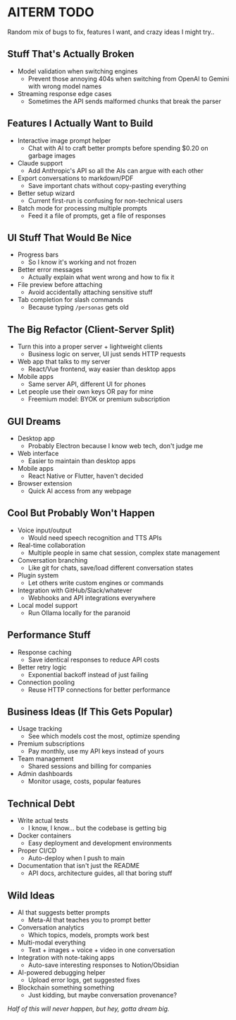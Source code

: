# AITERM TODO

Random mix of bugs to fix, features I want, and crazy ideas I might try..

## Stuff That's Actually Broken
- Model validation when switching engines
  - Prevent those annoying 404s when switching from OpenAI to Gemini with wrong model names
- Streaming response edge cases
  - Sometimes the API sends malformed chunks that break the parser

## Features I Actually Want to Build
- Interactive image prompt helper
  - Chat with AI to craft better prompts before spending $0.20 on garbage images
- Claude support
  - Add Anthropic's API so all the AIs can argue with each other
- Export conversations to markdown/PDF
  - Save important chats without copy-pasting everything
- Better setup wizard
  - Current first-run is confusing for non-technical users
- Batch mode for processing multiple prompts
  - Feed it a file of prompts, get a file of responses

## UI Stuff That Would Be Nice
- Progress bars
  - So I know it's working and not frozen
- Better error messages
  - Actually explain what went wrong and how to fix it
- File preview before attaching
  - Avoid accidentally attaching sensitive stuff
- Tab completion for slash commands
  - Because typing `/personas` gets old

## The Big Refactor (Client-Server Split)
- Turn this into a proper server + lightweight clients
  - Business logic on server, UI just sends HTTP requests
- Web app that talks to my server
  - React/Vue frontend, way easier than desktop apps
- Mobile apps
  - Same server API, different UI for phones
- Let people use their own keys OR pay for mine
  - Freemium model: BYOK or premium subscription

## GUI Dreams
- Desktop app
  - Probably Electron because I know web tech, don't judge me
- Web interface
  - Easier to maintain than desktop apps
- Mobile apps
  - React Native or Flutter, haven't decided
- Browser extension
  - Quick AI access from any webpage

## Cool But Probably Won't Happen
- Voice input/output
  - Would need speech recognition and TTS APIs
- Real-time collaboration
  - Multiple people in same chat session, complex state management
- Conversation branching
  - Like git for chats, save/load different conversation states
- Plugin system
  - Let others write custom engines or commands
- Integration with GitHub/Slack/whatever
  - Webhooks and API integrations everywhere
- Local model support
  - Run Ollama locally for the paranoid

## Performance Stuff
- Response caching
  - Save identical responses to reduce API costs
- Better retry logic
  - Exponential backoff instead of just failing
- Connection pooling
  - Reuse HTTP connections for better performance

## Business Ideas (If This Gets Popular)
- Usage tracking
  - See which models cost the most, optimize spending
- Premium subscriptions
  - Pay monthly, use my API keys instead of yours
- Team management
  - Shared sessions and billing for companies
- Admin dashboards
  - Monitor usage, costs, popular features

## Technical Debt
- Write actual tests
  - I know, I know... but the codebase is getting big
- Docker containers
  - Easy deployment and development environments
- Proper CI/CD
  - Auto-deploy when I push to main
- Documentation that isn't just the README
  - API docs, architecture guides, all that boring stuff

## Wild Ideas
- AI that suggests better prompts
  - Meta-AI that teaches you to prompt better
- Conversation analytics
  - Which topics, models, prompts work best
- Multi-modal everything
  - Text + images + voice + video in one conversation
- Integration with note-taking apps
  - Auto-save interesting responses to Notion/Obsidian
- AI-powered debugging helper
  - Upload error logs, get suggested fixes
- Blockchain something something
  - Just kidding, but maybe conversation provenance?

*Half of this will never happen, but hey, gotta dream big.*
